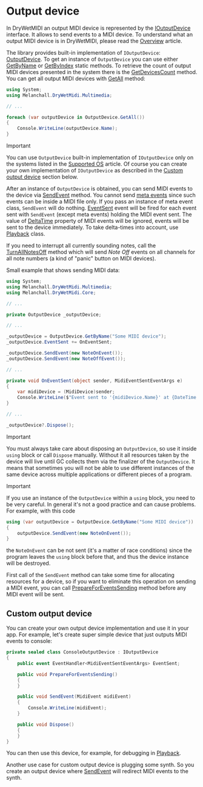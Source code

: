 ﻿---
uid: a_dev_output
---

# Output device

In DryWetMIDI an output MIDI device is represented by the [IOutputDevice](xref:Melanchall.DryWetMidi.Multimedia.IOutputDevice) interface. It allows to send events to a MIDI device. To understand what an output MIDI device is in DryWetMIDI, please read the [Overview](Overview.md) article.

The library provides built-in implementation of `IOutputDevice`: [OutputDevice](xref:Melanchall.DryWetMidi.Multimedia.OutputDevice). To get an instance of `OutputDevice` you can use either [GetByName](xref:Melanchall.DryWetMidi.Multimedia.OutputDevice.GetByName(System.String)) or [GetByIndex](xref:Melanchall.DryWetMidi.Multimedia.OutputDevice.GetByIndex(System.Int32)) static methods. To retrieve the count of output MIDI devices presented in the system there is the [GetDevicesCount](xref:Melanchall.DryWetMidi.Multimedia.OutputDevice.GetDevicesCount) method. You can get all output MIDI devices with [GetAll](xref:Melanchall.DryWetMidi.Multimedia.OutputDevice.GetAll) method:

```csharp
using System;
using Melanchall.DryWetMidi.Multimedia;

// ...

foreach (var outputDevice in OutputDevice.GetAll())
{
    Console.WriteLine(outputDevice.Name);
}
```

> [!IMPORTANT]
> You can use `OutputDevice` built-in implementation of `IOutputDevice` only on the systems listed in the [Supported OS](xref:a_develop_supported_os) article. Of course you can create your own implementation of `IOutputDevice` as described in the [Custom output device](#custom-output-device) section below.

After an instance of `OutputDevice` is obtained, you can send MIDI events to the device via [SendEvent](xref:Melanchall.DryWetMidi.Multimedia.OutputDevice.SendEvent(Melanchall.DryWetMidi.Core.MidiEvent)) method. You cannot send [meta events](xref:Melanchall.DryWetMidi.Core.MetaEvent) since such events can be inside a MIDI file only. If you pass an instance of meta event class, `SendEvent` will do nothing. [EventSent](xref:Melanchall.DryWetMidi.Multimedia.IOutputDevice.EventSent) event will be fired for each event sent with `SendEvent` (except meta events) holding the MIDI event sent. The value of [DeltaTime](xref:Melanchall.DryWetMidi.Core.MidiEvent.DeltaTime) property of MIDI events will be ignored, events will be sent to the device immediately. To take delta-times into account, use [Playback](xref:Melanchall.DryWetMidi.Multimedia.Playback) class.

If you need to interrupt all currently sounding notes, call the [TurnAllNotesOff](xref:Melanchall.DryWetMidi.Multimedia.OutputDevice.TurnAllNotesOff) method which will send _Note Off_ events on all channels for all note numbers (a kind of "panic" button on MIDI devices).

Small example that shows sending MIDI data:

```csharp
using System;
using Melanchall.DryWetMidi.Multimedia;
using Melanchall.DryWetMidi.Core;

// ...

private OutputDevice _outputDevice;

// ...

_outputDevice = OutputDevice.GetByName("Some MIDI device");
_outputDevice.EventSent += OnEventSent;

_outputDevice.SendEvent(new NoteOnEvent());
_outputDevice.SendEvent(new NoteOffEvent());

// ...

private void OnEventSent(object sender, MidiEventSentEventArgs e)
{
    var midiDevice = (MidiDevice)sender;
    Console.WriteLine($"Event sent to '{midiDevice.Name}' at {DateTime.Now}: {e.Event}");
}

// ...

_outputDevice?.Dispose();
```

> [!IMPORTANT]
> You must always take care about disposing an `OutputDevice`, so use it inside `using` block or call `Dispose` manually. Without it all resources taken by the device will live until GC collects them via the finalizer of the `OutputDevice`. It means that sometimes you will not be able to use different instances of the same device across multiple applications or different pieces of a program.

> [!IMPORTANT]
> If you use an instance of the `OutputDevice` within a `using` block, you need to be very careful. In general it's not a good practice and can cause problems. For example, with this code
> ```csharp
> using (var outputDevice = OutputDevice.GetByName("Some MIDI device"))
> {
>     outputDevice.SendEvent(new NoteOnEvent());
> }
> ```
> the `NoteOnEvent` can be not sent (it's a matter of race conditions) since the program leaves the `using` block before that, and thus the device instance will be destroyed.

First call of the `SendEvent` method can take some time for allocating resources for a device, so if you want to eliminate this operation on sending a MIDI event, you can call [PrepareForEventsSending](xref:Melanchall.DryWetMidi.Multimedia.IOutputDevice.PrepareForEventsSending) method before any MIDI event will be sent.

## Custom output device

You can create your own output device implementation and use it in your app. For example, let's create super simple device that just outputs MIDI events to console:

```csharp
private sealed class ConsoleOutputDevice : IOutputDevice
{
    public event EventHandler<MidiEventSentEventArgs> EventSent;

    public void PrepareForEventsSending()
    {
    }

    public void SendEvent(MidiEvent midiEvent)
    {
        Console.WriteLine(midiEvent);
    }

    public void Dispose()
    {
    }
}
```

You can then use this device, for example, for debugging in [Playback](xref:Melanchall.DryWetMidi.Multimedia.Playback).

Another use case for custom output device is plugging some synth. So you create an output device where [SendEvent](xref:Melanchall.DryWetMidi.Multimedia.IOutputDevice.SendEvent(Melanchall.DryWetMidi.Core.MidiEvent)) will redirect MIDI events to the synth.
